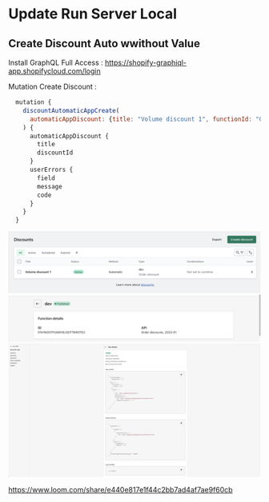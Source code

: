 # Update Run Server Local

## Create Discount Auto wwithout Value

Install GraphQL Full Access : https://shopify-graphiql-app.shopifycloud.com/login

Mutation Create Discount :

```js
  mutation {
    discountAutomaticAppCreate(
      automaticAppDiscount: {title: "Volume discount 1", functionId: "01H1KG57P340K18J3DT76W0TE3", startsAt: "2022-06-22T00:00:00"}
    ) {
      automaticAppDiscount {
        title
        discountId
      }
      userErrors {
        field
        message
        code
      }
    }
  }
```

![Alt text](/discount.png "Discount")
![Alt text](/function.png "Function")
![Alt text](/logs.png "Logs")

https://www.loom.com/share/e440e817e1f44c2bb7ad4af7ae9f60cb
